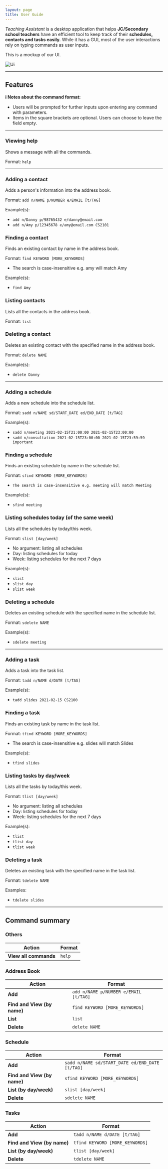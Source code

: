 ```yaml
---
layout: page
title: User Guide
---
```


_Teaching Assistant_ is a desktop application that helps **JC/Secondary school teachers** have an efficient tool to keep
track of their **schedules, contacts and tasks easily.** While it has a GUI, most of the user interactions rely on typing commands as user inputs.

This is a mockup of our UI.

![Ui](images/Ui.png)

---

## Features

**:information_source: Notes about the command format:**<br>

* Users will be prompted for further inputs upon entering any command with parameters.
* Items in the square brackets are optional. Users can choose to leave the field empty.

---

### Viewing help
Shows a message with all the commands.

Format: `help`

---

### Adding a contact
Adds a person's information into the address book.

Format: `add n/NAME p/NUMBER e/EMAIL [t/TAG]`

Example(s):
* `add n/Danny p/98765432 e/danny@email.com`
* `add n/Amy p/12345678 e/amy@email.com CS2101`

### Finding a contact
Finds an existing contact by name in the address book.

Format: `find KEYWORD [MORE_KEYWORDS]`
* The search is case-insensitive e.g. amy will match Amy

Example(s):
* `find Amy`

### Listing contacts
Lists all the contacts in the address book.

Format: `list`

### Deleting a contact
Deletes an existing contact with the specified name in the address book.

Format: `delete NAME`

Example(s):
* `delete Danny`

---
### Adding a schedule
Adds a new schedule into the schedule list.

Format: `sadd n/NAME sd/START_DATE ed/END_DATE [t/TAG]`

Example(s):
* `sadd n/meeting 2021-02-15T21:00:00 2021-02-15T23:00:00`
* `sadd n/consultation 2021-02-15T23:00:00 2021-02-15T23:59:59 important`

### Finding a schedule
Finds an existing schedule by name in the schedule list.

Format: `sfind KEYWORD [MORE_KEYWORDS]`
* `The search is case-insensitive e.g. meeting will match Meeting`

Example(s):
* `sfind meeting`

### Listing schedules today (of the same week)
Lists all the schedules by today/this week.

Format: `slist [day/week]`
- No argument: listing all schedules
- Day: listing schedules for today
- Week: listing schedules for the next 7 days

Example(s):
* `slist`
* `slist day`
* `slist week`

### Deleting a schedule
Deletes an existing schedule with the specified name in the schedule list.

Format: `sdelete NAME`

Example(s):
* `sdelete meeting`

---

### Adding a task
Adds a task into the task list.

Format: `tadd n/NAME d/DATE [t/TAG]`

Example(s):
* `tadd slides 2021-02-15 CS2100`

### Finding a task
Finds an existing task by name in the task list.

Format: `tfind KEYWORD [MORE_KEYWORDS]`
* The search is case-insensitive e.g. slides will match Slides

Example(s):
* `tfind slides`

### Listing tasks by day/week
Lists all the tasks by today/this week.

Format: `tlist [day/week]`
- No argument: listing all schedules
- Day: listing schedules for today
- Week: listing schedules for the next 7 days

Example(s):
* `tlist`
* `tlist day`
* `tlist week`

### Deleting a task
Deletes an existing task with the specified name in the task list.

Format: `tdelete NAME`

Examples:
* `tdelete slides`

---

## Command summary

### Others
Action | Format
------- | ------------------
**View all commands** | `help`

### Address Book
Action | Format
-------- | ------------------
**Add** | `add n/NAME p/NUMBER e/EMAIL [t/TAG]`
**Find and View (by name)** | `find KEYWORD [MORE_KEYWORDS]`
**List** | `list`
**Delete** | `delete NAME`

### Schedule
Action | Format
-------- | ------------------
**Add** | `sadd n/NAME sd/START_DATE ed/END_DATE [t/TAG]`
**Find and View (by name)** | `sfind KEYWORD [MORE_KEYWORDS]`
**List (by day/week)** | `slist [day/week]`
**Delete** | `sdelete NAME`

### Tasks
Action | Format
-------- | ------------------
**Add** | `tadd n/NAME d/DATE [t/TAG]`
**Find and View (by name)** | `tfind KEYWORD [MORE_KEYWORDS]`
**List (by day/week)** | `tlist [day/week]`
**Delete** | `tdelete NAME`
